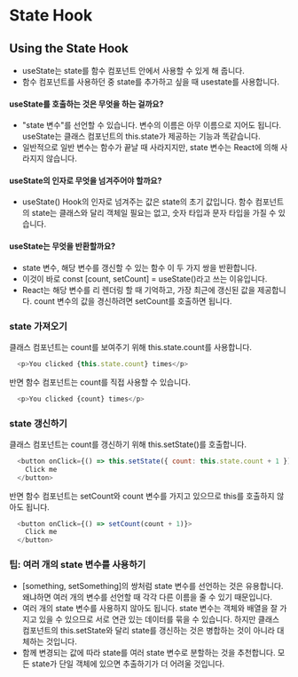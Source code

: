 # State Hook

## Using the State Hook

-   useState는 state를 함수 컴포넌트 안에서 사용할 수 있게 해 줍니다.
-   함수 컴포넌트를 사용하던 중 state를 추가하고 싶을 때 usestate를 사용합니다.

#### useState를 호출하는 것은 무엇을 하는 걸까요?

-   "state 변수"를 선언할 수 있습니다. 변수의 이름은 아무 이름으로 지어도 됩니다. useState는 클래스 컴포넌트의 this.state가 제공하는 기능과 똑같습니다.
-   일반적으로 일반 변수는 함수가 끝날 때 사라지지만, state 변수는 React에 의해 사라지지 않습니다.

#### useState의 인자로 무엇을 넘겨주어야 할까요?

-   useState() Hook의 인자로 넘겨주는 값은 state의 초기 값입니다. 함수 컴포넌트의 state는 클래스와 달리 객체일 필요는 없고, 숫자 타입과 문자 타입을 가질 수 있습니다.

#### useState는 무엇을 반환할까요?

-   state 변수, 해당 변수를 갱신할 수 있는 함수 이 두 가지 쌍을 반환합니다.
-   이것이 바로 const \[count, setCount\] = useState()라고 쓰는 이유입니다.
-   React는 해당 변수를 리 렌더링 할 때 기억하고, 가장 최근에 갱신된 값을 제공합니다. count 변수의 값을 경신하려면 setCount를 호출하면 됩니다.

### state 가져오기

클래스 컴포넌트는 count를 보여주기 위해 this.state.count를 사용합니다.

```js
  <p>You clicked {this.state.count} times</p>
```

반면 함수 컴포넌트는 count를 직접 사용할 수 있습니다.

```js
  <p>You clicked {count} times</p>
```

### state 갱신하기

클래스 컴포넌트는 count를 갱신하기 위해 this.setState()를 호출합니다.

```js
  <button onClick={() => this.setState({ count: this.state.count + 1 })}>
    Click me
  </button>
```

반면 함수 컴포넌트는 setCount와 count 변수를 가지고 있으므로 this를 호출하지 않아도 됩니다.

```js
  <button onClick={() => setCount(count + 1)}>
    Click me
  </button>
```

### 팁: 여러 개의 state 변수를 사용하기

-   [something, setSomething]의 쌍처럼 state 변수를 선언하는 것은 유용합니다. 왜냐하면 여러 개의 변수를 선언할 때 각각 다른 이름을 줄 수 있기 때문입니다.
-   여러 개의 state 변수를 사용하지 않아도 됩니다. state 변수는 객체와 배열을 잘 가지고 있을 수 있으므로 서로 연관 있는 데이터를 묶을 수 있습니다. 하지만 클래스 컴포넌트의 this.setState와 달리 state를 갱신하는 것은 병합하는 것이 아니라 대체하는 것입니다.
-   함께 변경되는 값에 따라 state를 여러 state 변수로 분할하는 것을 추천합니다. 모든 state가 단일 객체에 있으면 추출하기가 더 어려울 것입니다.